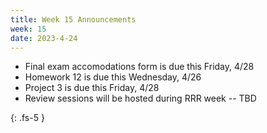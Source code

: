```yaml
---
title: Week 15 Announcements
week: 15
date: 2023-4-24
---
```


* Final exam accomodations form is due this Friday, 4/28
* Homework 12 is due this Wednesday, 4/26
* Project 3 is due this Friday, 4/28
* Review sessions will be hosted during RRR week -- TBD

{: .fs-5 }
